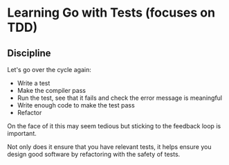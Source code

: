 # Learning Go with Tests (focuses on TDD)

## Discipline
Let's go over the cycle again:
- Write a test
- Make the compiler pass
- Run the test, see that it fails and check the error message is meaningful
- Write enough code to make the test pass
- Refactor
 
On the face of it this may seem tedious but sticking to the feedback loop is important.
 
Not only does it ensure that you have relevant tests, it helps ensure you design good software by refactoring with the safety of tests.
